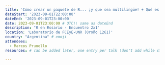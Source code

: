 ```yaml
---
title: 'Cómo crear un paquete de R... ¡y que sea multilingüe! + Qué es rOpenSci y cómo ser parte'
dateStart: '2023-09-01T22:00:00'
dateEnd: '2023-09-01T23:00:00'
date: 2023-09-01T23:00:00 # UTC!! same as dateEnd
description: "R en Rosario - Encuentro 2x1"
location: 'Laboratorio de FCEyE-UNR (Oroño 1261)'
country: "Argentina" # emoji
attendees:
  - Marcos Prunello
resources: # can be added later, one entry per talk (don't add while still empty, add once there are resources)

---
```



